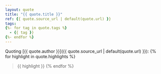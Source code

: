 ```yaml
---
layout: quote
title: "{{ quote.title }}"
ref: {{ quote.source_url | default(quote.url) }}
tags: 
{%- for tag in quote.tags %}
  - {{ tag }}
{%- endfor %}
---
```


Quoting [{{ quote.author }}]({{ quote.source_url | default(quote.url) }}):
{% for highlight in quote.highlights %}
> {{ highlight }}
{% endfor %}